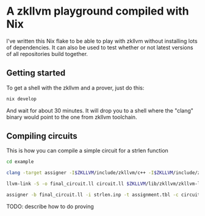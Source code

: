 # A zkllvm playground compiled with Nix

I've written this Nix flake to be able to play with zkllvm without installing lots of dependencies.
It can also be used to test whether or not latest versions of all repositories build together.


## Getting started

To get a shell with the zkllvm and a prover, just do this:

```sh
nix develop
```

And wait for about 30 minutes. It will drop you to a shell where the "clang" binary would point to the one from zkllvm toolchain.

## Compiling circuits

This is how you can compile a simple circuit for a strlen function

```sh
cd example

clang -target assigner -I$ZKLLVM/include/zkllvm/c++ -I$ZKLLVM/include/zkllvm -D__ZKLLVM__ -emit-llvm -S -o circuit.ll strlen.cpp

llvm-link -S -o final_circuit.ll circuit.ll $ZKLLVM/lib/zkllvm/zkllvm-libc.ll

assigner -b final_circuit.ll -i strlen.inp -t assignment.tbl -c circuit.crct -e pallas
```

TODO: describe how to do proving
